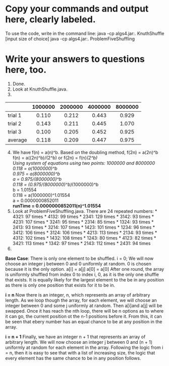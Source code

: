# Copy your commands and output here, clearly labeled.
To use the code, write in the command line: 
    java -cp algs4.jar:. KnuthShuffle [input size of choice]
    java -cp algs4.jar:. ProblemFiveShuffling

# Write your answers to questions here, too.
 1. Done.
 2. Look at KnuthShuffle.java.
 3. 
|         | 1000000 | 2000000 | 4000000 | 8000000 |
| --------|:-------:|:-------:|:-------:|:-------:|
| trial 1 |  0.110  |  0.212  |  0.443  |  0.929  |
| trial 2 |  0.143  |  0.211  |  0.445  |  1.070  |
| trial 3 |  0.100  |  0.205  |  0.452  |  0.925  |
| average |  0.118  |  0.209  |  0.447  |  0.975  |
4. We have f(n) = a(n)^b. Based on the doubling method, f(2n) = a(2n)^b </br>
   f(n) = a((2n)^b)/(2^b) or f(2n) = f(n)*(2^b) </br>
   Using system of equations using two points: 1000000 and 8000000 </br>
   0.118 = a(1000000)^b </br>
   0.975 = a(8000000)^b </br>
   a = 0.975/(8000000)^b </br>
   0.118 = (0.975/(8000000)^b)*(1000000)^b </br>
   b = 1.01554 </br>
   0.118 = a(1000000)^1.01554 </br>
   a = 0.0000000852011 </br>
   **runTime = 0.0000000852011(n)^1.01554**
5. Look at ProblemFiveShuffling.java.
    There are 24 repeated numbers:
        * 4321: 97 times
        * 4132: 99 times
        * 2341: 129 times
        * 3142: 93 times
        * 4231: 107 times
        * 3241: 95 times
        * 2314: 85 times
        * 1324: 93 times
        * 2413: 93 times
        * 3214: 107 times
        * 1423: 101 times
        * 1234: 96 times
        * 3412: 106 times
        * 3124: 106 times
        * 4213: 113 times
        * 2134: 93 times
        * 4312: 102 times
        * 1432: 108 times
        * 1243: 80 times
        * 4123: 82 times
        * 3421: 113 times
        * 1342: 97 times
        * 2143: 112 times
        * 2431: 94 times
6.
 **Base Case**: There is only one element to be shuffled.
i = 0;
We will now choose an integer j between 0 and 0 uniformly at random.
0 is chosen because it is the only option.
a[i] = a[j]
a[0] = a[0]
After one round, the array is uniformly shuffled from index 0 to index i, 0, as it is the only one
shuffle that exists. It is equally likely for the largest element to the be in any position as there is only one position that exists for it to be in. 

**i = n**
Now there is an integer, n, which represents an array of arbitrary length. 
As we loop though the array, for each element, we will choose an integer between 0 and some j uniformly at random. Then a[i]and a[j] will be swapped. Once it has reach the nth loop, there will be n options as to where it can go, the current position ot the n-1 positions before it. From this, it can be seen that ebery number has an equal chance to be at any position in the array.

**i = n + 1**
Finally, we have an integer n + 1 that represents an array of arbitrary length.
We will now choose an integer j between 0 and (n + 1) uniformly at random for each element in the array. Following the logic from i = n, then it is easy to see that with a list of increasing size, the logic that every element has the same chance to be in any position follows. 
